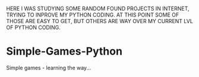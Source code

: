 HERE I WAS STUDYING SOME RANDOM FOUND PROJECTS IN INTERNET, TRYING TO INPROVE MY PYTHON CODING. AT THIS POINT SOME OF THOSE ARE EASY TO GET, 
BUT OTHERS ARE WAY OVER MY CURRENT LVL OF PYTHON CODING.


# Simple-Games-Python
Simple games - learning the way...

